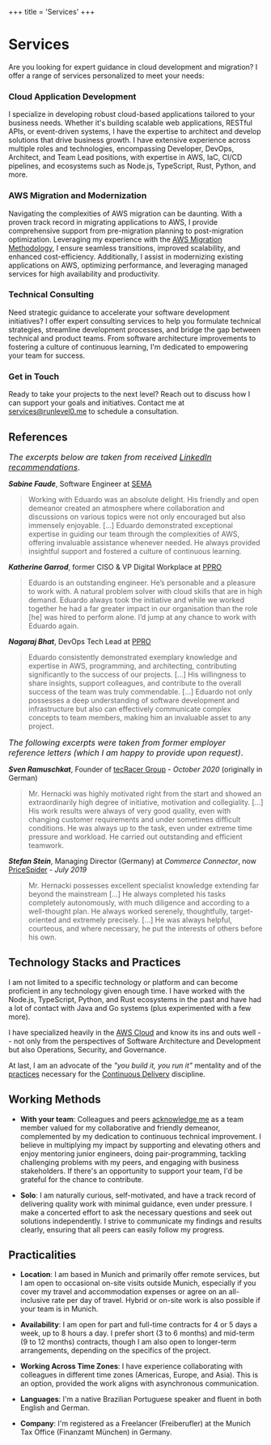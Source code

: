 +++
title = 'Services'
+++

# Services

Are you looking for expert guidance in cloud development and migration? I offer a range of services personalized to meet your needs:

### Cloud Application Development

I specialize in developing robust cloud-based applications tailored to your business needs. Whether it's building scalable web applications, RESTful APIs, or event-driven systems, I have the expertise to architect and develop solutions that drive business growth. I have extensive experience across multiple roles and technologies, encompassing Developer, DevOps, Architect, and Team Lead positions, with expertise in AWS, IaC, CI/CD pipelines, and ecosystems such as Node.js, TypeScript, Rust, Python, and more.

### AWS Migration and Modernization

Navigating the complexities of AWS migration can be daunting. With a proven track record in migrating applications to AWS, I provide comprehensive support from pre-migration planning to post-migration optimization. Leveraging my experience with the [AWS Migration Methodology](https://aws.amazon.com/cloud-migration/how-to-migrate/), I ensure seamless transitions, improved scalability, and enhanced cost-efficiency. Additionally, I assist in modernizing existing applications on AWS, optimizing performance, and leveraging managed services for high availability and productivity.

### Technical Consulting

Need strategic guidance to accelerate your software development initiatives? I offer expert consulting services to help you formulate technical strategies, streamline development processes, and bridge the gap between technical and product teams. From software architecture improvements to fostering a culture of continuous learning, I'm dedicated to empowering your team for success.

### Get in Touch

Ready to take your projects to the next level? Reach out to discuss how I can support your goals and initiatives. Contact me at <a href="mailto:&&#115;&#101;&#114;&#118;&#105;&#99;&#101;&#115;&#64;&#114;&#117;&#110;&#108;&#101;&#118;&#101;&#108;&#48;&#046;&#109;&#101;?subject=Consultation%20Request%20from%20Website">&#115;&#101;&#114;&#118;&#105;&#99;&#101;&#115;&#64;&#114;&#117;&#110;&#108;&#101;&#118;&#101;&#108;&#48;&#046;&#109;&#101;</a> to schedule a consultation.

## References

<font size="3">_The excerpts below are taken from received [LinkedIn recommendations](https://www.linkedin.com/in/eduardohki/)_.</font>

_**Sabine Faude**_, Software Engineer at [SEMA](https://www.sema-soft.de/)

> Working with Eduardo was an absolute delight. His friendly and open demeanor created an atmosphere where collaboration and discussions on various topics were not only encouraged but also immensely enjoyable.
[...] Eduardo demonstrated exceptional expertise in guiding our team through the complexities of AWS, offering invaluable assistance whenever needed. He always provided insightful support and fostered a culture of continuous learning.

_**Katherine Garrod**_, former CISO & VP Digital Workplace at [PPRO](https://www.ppro.com)

> Eduardo is an outstanding engineer. He’s personable and a pleasure to work with. A natural problem solver with cloud skills that are in high demand. Eduardo always took the initiative and while we worked together he had a far greater impact in our organisation than the role [he] was hired to perform alone. I’d jump at any chance to work with Eduardo again.

_**Nagaraj Bhat**_, DevOps Tech Lead at [PPRO](https://www.ppro.com)

> Eduardo consistently demonstrated exemplary knowledge and expertise in AWS, programming, and architecting, contributing significantly to the success of our projects. [...] His willingness to share insights, support colleagues, and contribute to the overall success of the team was truly commendable. [...] Eduardo not only possesses a deep understanding of software development and infrastructure but also can effectively communicate complex concepts to team members, making him an invaluable asset to any project.

<font size="3">_The following excerpts were taken from former employer reference letters (which I am happy to provide upon request)_.</font>

_**Sven Ramuschkat**_, Founder of [tecRacer Group](https://www.tecracer.com/) - _October 2020_ (originally in German)

> Mr. Hernacki was highly motivated right from the start and showed an extraordinarily high degree of initiative, motivation and collegiality. [...] His work results were always of very good quality, even with changing customer requirements and under sometimes difficult conditions. He was always up to the task, even under extreme time pressure and workload. He carried out outstanding and efficient teamwork.

_**Stefan Stein**_, Managing Director (Germany) at _Commerce Connector_, now [PriceSpider](https://www.pricespider.com/commerceconnector/) - _July 2019_
> Mr. Hernacki possesses excellent specialist knowledge extending far beyond the mainstream [...] He always completed his tasks completely autonomously, with much diligence and according to a well-thought plan. He always worked serenely, thoughtfully, target-oriented and extremely precisely. [...] He was always helpful, courteous, and where necessary, he put the interests of others before his own.

## Technology Stacks and Practices

I am not limited to a specific technology or platform and can become proficient in any technology given enough time. I have worked with the Node.js, TypeScript, Python, and Rust ecosystems in the past and have had a lot of contact with Java and Go systems (plus experimented with a few more).

I have specialized heavily in the [AWS Cloud](https://aws.amazon.com/) and know its ins and outs well -- not only from the perspectives of Software Architecture and Development but also Operations, Security, and Governance.

At last, I am an advocate of the _"you build it, you run it"_ mentality and of the [practices](https://minimumcd.org/) necessary for the [Continuous Delivery](https://martinfowler.com/bliki/ContinuousDelivery.html) discipline.

## Working Methods

* **With your team**: Colleagues and peers [acknowledge me](#references) as a team member valued for my collaborative and friendly demeanor, complemented by my dedication to continuous technical improvement. I believe in multiplying my impact by supporting and elevating others and enjoy mentoring junior engineers, doing pair-programming, tackling challenging problems with my peers, and engaging with business stakeholders. If there's an opportunity to support your team, I'd be grateful for the chance to contribute.

* **Solo**: I am naturally curious, self-motivated, and have a track record of delivering quality work with minimal guidance, even under pressure. I make a concerted effort to ask the necessary questions and seek out solutions independently. I strive to communicate my findings and results clearly, ensuring that all peers can easily follow my progress.

## Practicalities

* **Location**: I am based in Munich and primarily offer remote services, but I am open to occasional on-site visits outside Munich, especially if you cover my travel and accommodation expenses or agree on an all-inclusive rate per day of travel. Hybrid or on-site work is also possible if your team is in Munich.

* **Availability**: I am open for part and full-time contracts for 4 or 5 days a week, up to 8 hours a day. I prefer short (3 to 6 months) and mid-term (9 to 12 months) contracts, though I am also open to longer-term arrangements, depending on the specifics of the project.

* **Working Across Time Zones**: I have experience collaborating with colleagues in different time zones (Americas, Europe, and Asia). This is an option, provided the work aligns with asynchronous communication.

* **Languages**: I'm a native Brazilian Portuguese speaker and fluent in both English and German.

* **Company**: I'm registered as a Freelancer (Freiberufler) at the Munich Tax Office (Finanzamt München) in Germany.
